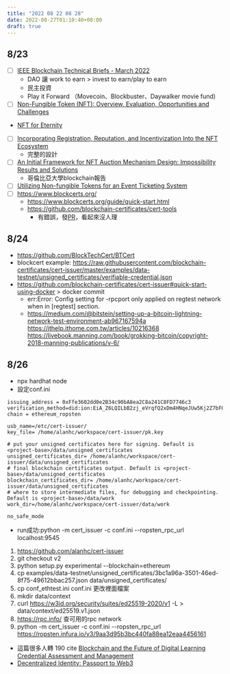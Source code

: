 ```yaml
---
title: "2022 08 22 08 28"
date: 2022-08-27T01:10:40+08:00
draft: true
---
```


## 8/23
- [ ] [IEEE Blockchain Technical Briefs - March 2022](https://blockchain.ieee.org/images/files/pdf/techbriefs-2022-q1/dao-the-future-of-entertainment-finance.pdf)
    - DAO 讓 work to earn > invest to earn/play to earn
    - 民主投資
    - Play it Forward （Movecoin、Blockbuster、Daywalker movie fund)
- [ ] [Non-Fungible Token (NFT): Overview, Evaluation, Opportunities and Challenges](https://arxiv.org/pdf/2105.07447.pdf)
- [NFT for Eternity](https://papers.ssrn.com/sol3/papers.cfm?abstract_id=4077695)


- [ ] [Incorporating Registration, Reputation, and Incentivization Into the NFT Ecosystem](https://ieeexplore.ieee.org/abstract/document/9832869)
    - 完整的設計
- [ ] [An Initial Framework for NFT Auction Mechanism Design:
Impossibility Results and Solutions
](https://timroughgarden.github.io/fob21/reports/r2.pdf)
    - 哥倫比亞大學blockchain報告
- [ ] [Utilizing Non-fungible Tokens for an Event Ticketing System](https://link.springer.com/chapter/10.1007/978-3-030-95108-5_12)
- [ ] https://www.blockcerts.org/
    - https://www.blockcerts.org/guide/quick-start.html
    - https://github.com/blockchain-certificates/cert-tools
        - 有錯誤，發[PR](https://github.com/blockchain-certificates/cert-tools/pull/55)，看起來沒人理
## 8/24
- https://github.com/BlockTechCert/BTCert
- blockcert example:
https://raw.githubusercontent.com/blockchain-certificates/cert-issuer/master/examples/data-testnet/unsigned_certificates/verifiable-credential.json
- https://github.com/blockchain-certificates/cert-issuer#quick-start-using-docker > docker commit
    - err:Error: Config setting for -rpcport only applied on regtest network when in [regtest] section.
    - https://medium.com/@bitstein/setting-up-a-bitcoin-lightning-network-test-environment-ab967167594a
https://ithelp.ithome.com.tw/articles/10216368
https://livebook.manning.com/book/grokking-bitcoin/copyright-2018-manning-publications/v-6/
## 8/26
- npx hardhat node
- 設定conf.ini
```
issuing_address = 0xFfe3602dd0e2B34c90bA8ea2C8a241C8FD7746c3
verification_method=did:ion:EiA_Z6LQILbB2zj_eVrqfQ2xDm4HNqeJUw5Kj2Z7bFOOeQ
chain = ethereum_ropsten

usb_name=/etc/cert-issuer/
key_file= /home/alanhc/workspace/cert-issuer/pk.key

# put your unsigned certificates here for signing. Default is <project-base>/data/unsigned_certificates
unsigned_certificates_dir= /home/alanhc/workspace/cert-issuer/data/unsigned_certificates
# final blockchain certificates output. Default is <project-base>/data/unsigned_certificates
blockchain_certificates_dir= /home/alanhc/workspace/cert-issuer/data/unsigned_certificates
# where to store intermediate files, for debugging and checkpointing. Default is <project-base>/data/work
work_dir=/home/alanhc/workspace/cert-issuer/data/work

no_safe_mode

```
- run成功:python -m cert_issuer -c conf.ini --ropsten_rpc_url localhost:9545


1. https://github.com/alanhc/cert-issuer
2. git checkout v2
3. python setup.py experimental --blockchain=ethereum
4. cp examples/data-testnet/unsigned_certificates/3bc1a96a-3501-46ed-8f75-49612bbac257.json data/unsigned_certificates/
5. cp conf_ethtest.ini conf.ini 更改裡面檔案
6. mkdir data/context
7. curl https://w3id.org/security/suites/ed25519-2020/v1 -L > data/context/ed25519.v1.json
8. https://rpc.info/ 查可用的rpc network
9.  python -m cert_issuer -c conf.ini --ropsten_rpc_url https://ropsten.infura.io/v3/9aa3d95b3bc440fa88ea12eaa4456161 

- 這篇很多人轉 190 cite [Blockchain and the Future of Digital Learning Credential Assessment and Management](https://files.eric.ed.gov/fulltext/EJ1218203.pdf)
- [Decentralized Identity: Passport to Web3](https://medium.com/amber-group/decentralized-identity-passport-to-web3-d3373479268a)